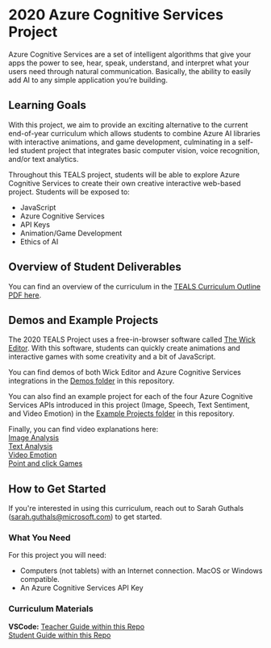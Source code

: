 # 2020 Azure Cognitive Services Project
Azure Cognitive Services are a set of intelligent algorithms that give your apps the power to see, hear, speak, understand, and interpret what your users need through natural communication. Basically, the ability to easily add AI to any simple application you’re building. 

## Learning Goals
With this project, we aim to provide an exciting alternative to the current end-of-year curriculum which allows students to combine Azure AI libraries with interactive animations, and game development, culminating in a self-led student project that integrates basic computer vision, voice recognition, and/or text analytics.

Throughout this TEALS project, students will be able to explore Azure Cognitive Services to create their own creative interactive web-based project. Students will be exposed to:
- JavaScript
- Azure Cognitive Services
- API Keys
- Animation/Game Development
- Ethics of AI

## Overview of Student Deliverables
You can find an overview of the curriculum in the [TEALS Curriculum Outline PDF here](TEALS-Curriculum-Outline.pdf).

## Demos and Example Projects
The 2020 TEALS Project uses a free-in-browser software called [The Wick Editor](https://www.wickeditor.com/#/). With this software, students can quickly create animations and interactive games with some creativity and a bit of JavaScript. 

You can find demos of both Wick Editor and Azure Cognitive Services integrations in the [Demos folder](Demos/) in this repository. 

You can also find an example project for each of the four Azure Cognitive Services APIs introduced in this project (Image, Speech, Text Sentiment, and Video Emotion) in the [Example Projects folder](https://github.com/microsoft/k12/tree/main/Teals/2020%20Projects/Example%20Projects) in this repository. 

Finally, you can find video explanations here:  
[Image Analysis](https://tealsresources.blob.core.windows.net/teals-2020-videos/WickEditor_ImageAnalysis_FullEdit.mp4)  
[Text Analysis](https://tealsresources.blob.core.windows.net/teals-2020-videos/WickEditor_TextAnalysis_FullEdit.mp4)  
[Video Emotion](https://tealsresources.blob.core.windows.net/teals-2020-videos/WickEditor_VideoEmotionAnalysis_FullEdit.mp4)  
[Point and click Games](https://tealsresources.blob.core.windows.net/teals-2020-videos/WickEditor_pointAndClick_FullEdit.mp4)  

## How to Get Started
If you're interested in using this curriculum, reach out to Sarah Guthals (sarah.guthals@microsoft.com) to get started.

### What You Need
For this project you will need:
- Computers (not tablets) with an Internet connection. MacOS or Windows compatible.
- An Azure Cognitive Services API Key

### Curriculum Materials
__VSCode:__
[Teacher Guide within this Repo](https://github.com/microsoft/k12/tree/main/Teals/2020%20Projects/Spring%202020%20TEALS%20Project%20Teacher%20Guide)  
[Student Guide within this Repo](https://github.com/microsoft/k12/tree/main/Teals/2020%20Projects/Spring%202020%20TEALS%20Project%20Student%20Guide)  

